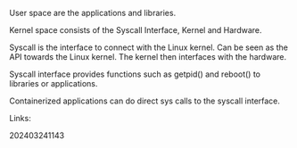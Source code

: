 
User space are the applications and libraries.

Kernel space consists of the Syscall Interface, Kernel and Hardware.

Syscall is the interface to connect with the Linux kernel. Can be seen as the API towards the Linux kernel. The kernel then interfaces with the hardware.

Syscall interface provides functions such as getpid() and reboot() to libraries or applications.

Containerized applications can do direct sys calls to the syscall interface.

Links:

202403241143
